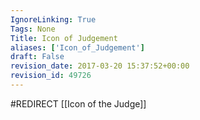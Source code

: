 ```yaml
---
IgnoreLinking: True
Tags: None
Title: Icon of Judgement
aliases: ['Icon_of_Judgement']
draft: False
revision_date: 2017-03-20 15:37:52+00:00
revision_id: 49726
---
```


#REDIRECT [[Icon of the Judge]]